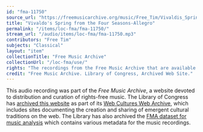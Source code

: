 ```yaml
---
id: "fma-11750"
source_url: "https://freemusicarchive.org/music/Free_Tim/Vivaldis_Spring_from_the_Four_Seasons/Vivaldos_Spring_from_the_Four_Seasons-Allegro"
title: "Vivaldo's Spring from the Four Seasons-Allegro"
permalink: "/items/loc-fma/fma-11750/"
stream_url: "/audio/items/loc-fma/fma-11750.mp3"
contributors: "Free Tim"
subjects: "Classical"
layout: "item"
collectionTitle: "Free Music Archive"
collectionUrl: "/loc-fma/use/"
rights: "The recordings from the Free Music Archive that are available on Citizen DJ have a CC0 1.0 Universal License (Public Domain Dedication) which means you can copy, modify, distribute and perform the work, even for commercial purposes, all without asking permission."
credit: "Free Music Archive. Library of Congress, Archived Web Site."
---
```


This audio recording was part of the _Free Music Archive_, a website devoted to distribution and curation of rights-free music. The Library of Congress has [archived this website](https://www.loc.gov/item/lcwaN0026492/) as part of its [Web Cultures Web Archive](https://www.loc.gov/collections/web-cultures-web-archive/about-this-collection/), which includes sites documenting the creation and sharing of emergent cultural traditions on the web. The Library has also archived the [FMA dataset for music analysis](https://catalog.loc.gov/vwebv/search?searchCode=LCCN&searchArg=2018655052&searchType=1&permalink=y) which contains various metadata for the music recordings.